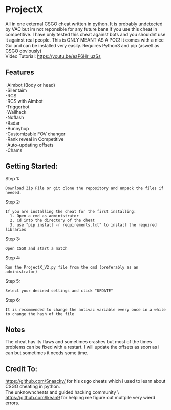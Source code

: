 # ProjectX
All in one external CSGO cheat written in python.
It is probably undetected by VAC but im not reponsible for any future bans if you use this cheat in competitive. I have only tested this cheat against bots and you shouldnt use it against real people. This is ONLY MEANT AS A POC!
It comes with a nice Gui and can be installed very easily.
Requires Python3 and pip (aswell as CSGO obviously)                                             
Video Tutorial: https://youtu.be/eaP6Hr_uzSs

## Features
-Aimbot (Body or head) \
-Silentaim \
-RCS \
-RCS with Aimbot \
-Triggerbot \
-Wallhack \
-Noflash \
-Radar \
-Bunnyhop \
-Customizable FOV changer \
-Rank reveal in Competitive \
-Auto-updating offsets \
-Chams 



## Getting Started:

Step 1:
```
Download Zip File or git clone the repository and unpack the files if needed.
```

Step 2:
```
If you are installing the cheat for the first installing:
  1. Open a cmd as administrator
  2. Cd into the directory of the cheat
  3. use "pip install -r requirements.txt" to install the required libraries
 ```
 
Step 3:
```
Open CSGO and start a match
```

Step 4:
```
Run the ProjectX_V2.py file from the cmd (preferably as an administrator)
```

Step 5:
```
Select your desired settings and click "UPDATE"
```
Step 6:
```
It is recommended to change the antivac variable every once in a while to change the hash of the file
```

## Notes
The cheat has its flaws and sometimes crashes but most of the times problems can be fixed with a restart.
I will update the offsets as soon as i can but sometimes it needs some time.

## Credit To: 
https://github.com/Snaacky/ for his csgo cheats which i used to learn about CSGO cheating in python. \
The unknowncheats and guided hacking community \ 
https://github.com/lkean9 for helping me figure out multpile very wierd errors.

